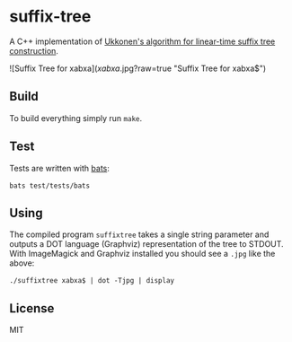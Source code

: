 # suffix-tree #

A C++ implementation of [Ukkonen's algorithm for linear-time suffix tree
construction](https://www.cs.helsinki.fi/u/ukkonen/SuffixT1withFigs.pdf).

![Suffix Tree for xabxa$](xabxa$.jpg?raw=true "Suffix Tree for xabxa$")

## Build ##

To build everything simply run `make`.

## Test ##

Tests are written with [bats](https://github.com/sstephenson/bats):

    bats test/tests/bats

## Using ##

The compiled program `suffixtree` takes a single string parameter and outputs
a DOT language (Graphviz) representation of the tree to STDOUT. With
ImageMagick and Graphviz installed you should see a `.jpg` like the above:

    ./suffixtree xabxa$ | dot -Tjpg | display

## License ##

MIT
